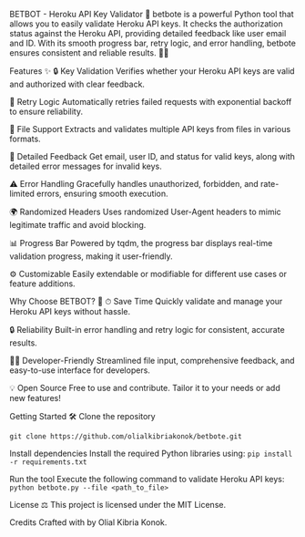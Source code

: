 BETBOT - Heroku API Key Validator 🚀
betbote is a powerful Python tool that allows you to easily validate Heroku API keys. It checks the authorization status against the Heroku API, providing detailed feedback like user email and ID. With its smooth progress bar, retry logic, and error handling, betbote ensures consistent and reliable results. 🔑✅

Features ✨
🔒 Key Validation
Verifies whether your Heroku API keys are valid and authorized with clear feedback.

🔁 Retry Logic
Automatically retries failed requests with exponential backoff to ensure reliability.

📂 File Support
Extracts and validates multiple API keys from files in various formats.

📝 Detailed Feedback
Get email, user ID, and status for valid keys, along with detailed error messages for invalid keys.

⚠️ Error Handling
Gracefully handles unauthorized, forbidden, and rate-limited errors, ensuring smooth execution.

🌍 Randomized Headers
Uses randomized User-Agent headers to mimic legitimate traffic and avoid blocking.

📊 Progress Bar
Powered by tqdm, the progress bar displays real-time validation progress, making it user-friendly.

⚙️ Customizable
Easily extendable or modifiable for different use cases or feature additions.

Why Choose BETBOT? 🤔
⏱ Save Time
Quickly validate and manage your Heroku API keys without hassle.

🔒 Reliability
Built-in error handling and retry logic for consistent, accurate results.

👨‍💻 Developer-Friendly
Streamlined file input, comprehensive feedback, and easy-to-use interface for developers.

💡 Open Source
Free to use and contribute. Tailor it to your needs or add new features!

Getting Started 🛠️
Clone the repository

`git clone https://github.com/olialkibriakonok/betbote.git`

Install dependencies
Install the required Python libraries using:
`pip install -r requirements.txt`

Run the tool
Execute the following command to validate Heroku API keys:
`python betbote.py --file <path_to_file>`

License ⚖️
This project is licensed under the MIT License.

Credits 
Crafted with by Olial Kibria Konok.
